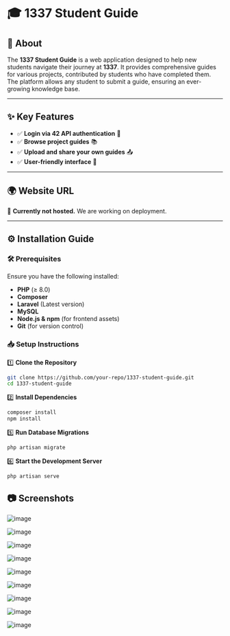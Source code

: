 # 🎓 1337 Student Guide  

## 📜 About  
The **1337 Student Guide** is a web application designed to help new students navigate their journey at **1337**. It provides comprehensive guides for various projects, contributed by students who have completed them. The platform allows any student to submit a guide, ensuring an ever-growing knowledge base.  

---

## ✨ Key Features  
- ✅ **Login via 42 API authentication** 🔑  
- ✅ **Browse project guides** 📚  
- ✅ **Upload and share your own guides** 📤  
- ✅ **User-friendly interface** 🎨  

---

## 🌍 Website URL  
🚧 **Currently not hosted.** We are working on deployment.  

---

## ⚙️ Installation Guide  

### 🛠 Prerequisites  
Ensure you have the following installed:  
- **PHP** (≥ 8.0)  
- **Composer**  
- **Laravel** (Latest version)  
- **MySQL**  
- **Node.js & npm** (for frontend assets)  
- **Git** (for version control)  

### 📥 Setup Instructions  

1️⃣ **Clone the Repository**  
```bash
git clone https://github.com/your-repo/1337-student-guide.git
cd 1337-student-guide
```
2️⃣ **Install Dependencies**
```bash
composer install
npm install
```

5️⃣ **Run Database Migrations**
```bash
php artisan migrate
```

6️⃣ **Start the Development Server**
```bash
php artisan serve
```
## 📷 Screenshots

![image](https://github.com/user-attachments/assets/cba2e3f8-d8fe-455a-8454-9326447c757f)

![image](https://github.com/user-attachments/assets/e8676cf0-46a1-445e-8280-3d27242d8816)

![image](https://github.com/user-attachments/assets/e2a26b62-f5e8-4e6d-94a2-f1918510eab3)

![image](https://github.com/user-attachments/assets/bc43da72-3fd2-4c66-8fbe-2867ad649a9f)

![image](https://github.com/user-attachments/assets/47d8c592-3966-4dcf-bd6a-2155f35c3b0b)

![image](https://github.com/user-attachments/assets/10614a01-f9ae-4729-bda2-26434d7da493)

![image](https://github.com/user-attachments/assets/a15db8c6-8ed7-44f0-b80b-fdc9620348ab)

![image](https://github.com/user-attachments/assets/88f0e0fa-33d7-4200-92f6-453d95b0fcdf)

![image](https://github.com/user-attachments/assets/cb433127-5ecc-4303-8112-08c08c47983c)
